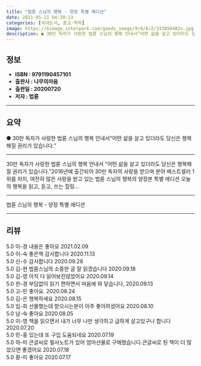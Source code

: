 ```yaml
---
title: "법륜 스님의 행복 - 양장 특별 에디션"
date: 2021-05-21 04:20:13
categories: [국내도서, 종교-역학]
image: https://bimage.interpark.com/goods_image/9/4/8/2/333899482s.jpg
description: ● 30만 독자가 사랑한 법륜 스님의 행복 안내서“어떤 삶을 살고 있더라도 당신은 행복해질 권리가 있습니다.”
---
```


## **정보**

- **ISBN : 9791190457101**
- **출판사 : 나무의마음**
- **출판일 : 20200720**
- **저자 : 법륜**

------



## **요약**

●  30만 독자가 사랑한 법륜 스님의 행복 안내서“어떤 삶을 살고 있더라도 당신은 행복해질 권리가 있습니다.”

------

30만 독자가 사랑한 법륜 스님의 행복 안내서
“어떤 삶을 살고 있더라도 당신은 행복해질 권리가 있습니다.”2016년에 출간되어 30만 독자의 사랑을 받으며 분야 베스트셀러 1위를 차지,
여전히 많은 사랑을 받고 있는 법륜 스님의 행복의 양장본 특별 에디션
오늘의 행복을 읽고, 듣고, 쓰는 힐링... 

------


법륜 스님의 행복 - 양장 특별 에디션 

------


## **리뷰** 

5.0 이-경 내용은 좋아요 2021.02.09 <br/>5.0 이-숙 좋은책 감사합니다 2020.11.13 <br/>5.0 신-수 감사합니다 2020.09.28 <br/>5.0 김-현 법륜스님의 소중한 글 잘 읽겠습니다 2020.09.18 <br/>5.0 김-영 아직 다 읽어보진않았어요
 2020.09.14 <br/>5.0 한-경 부담없이 읽기 편하면서 마음에 와 닿습니다, 2020.09.13 <br/>5.0 고-민 좋아요. 2020.08.24 <br/>5.0 김-은 행복하세요 2020.08.15 <br/>5.0 임-희 선물했는데 받으시는분이 아주 좋아하셨어요 2020.08.10 <br/>5.0 남-숙 좋아요 2020.08.05 <br/>5.0 이-영 책을 읽으면서 내가 너무 나만 생각하고 급하게 살고있구나 합니다 2020.07.20 <br/>5.0 민-홍 있는데 또 구입 도움되네요 2020.07.19 <br/>5.0 하-미 큰글씨로 필사노트가 있어 엄마선물로 구매했습니다.큰글씨로 된 책이 더 많았으면 좋겠어요 2020.07.18 <br/>5.0 황-미 좋아요 2020.07.17 <br/>